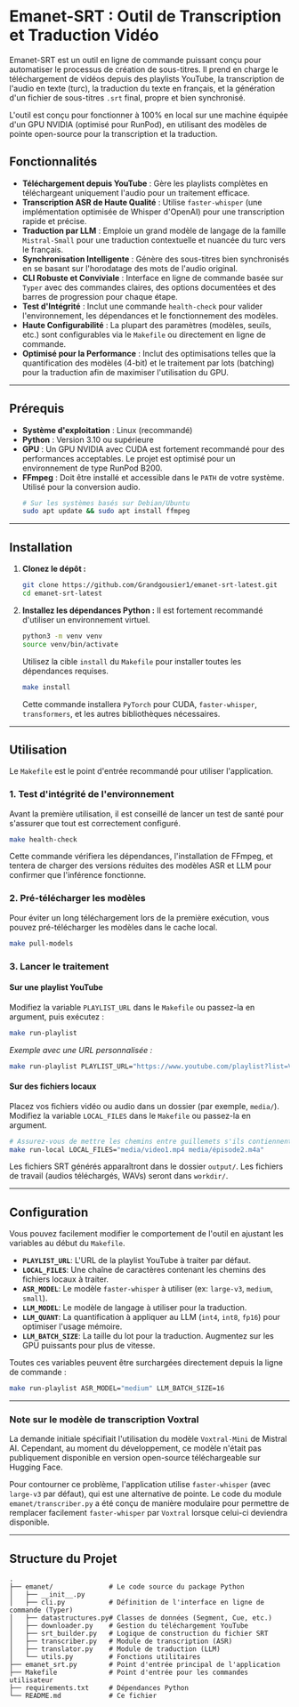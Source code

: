 # Emanet-SRT : Outil de Transcription et Traduction Vidéo

Emanet-SRT est un outil en ligne de commande puissant conçu pour automatiser le processus de création de sous-titres. Il prend en charge le téléchargement de vidéos depuis des playlists YouTube, la transcription de l'audio en texte (turc), la traduction du texte en français, et la génération d'un fichier de sous-titres `.srt` final, propre et bien synchronisé.

L'outil est conçu pour fonctionner à 100% en local sur une machine équipée d'un GPU NVIDIA (optimisé pour RunPod), en utilisant des modèles de pointe open-source pour la transcription et la traduction.

## Fonctionnalités

- **Téléchargement depuis YouTube** : Gère les playlists complètes en téléchargeant uniquement l'audio pour un traitement efficace.
- **Transcription ASR de Haute Qualité** : Utilise `faster-whisper` (une implémentation optimisée de Whisper d'OpenAI) pour une transcription rapide et précise.
- **Traduction par LLM** : Emploie un grand modèle de langage de la famille `Mistral-Small` pour une traduction contextuelle et nuancée du turc vers le français.
- **Synchronisation Intelligente** : Génère des sous-titres bien synchronisés en se basant sur l'horodatage des mots de l'audio original.
- **CLI Robuste et Conviviale** : Interface en ligne de commande basée sur `Typer` avec des commandes claires, des options documentées et des barres de progression pour chaque étape.
- **Test d'Intégrité** : Inclut une commande `health-check` pour valider l'environnement, les dépendances et le fonctionnement des modèles.
- **Haute Configurabilité** : La plupart des paramètres (modèles, seuils, etc.) sont configurables via le `Makefile` ou directement en ligne de commande.
- **Optimisé pour la Performance** : Inclut des optimisations telles que la quantification des modèles (4-bit) et le traitement par lots (batching) pour la traduction afin de maximiser l'utilisation du GPU.

---

## Prérequis

- **Système d'exploitation** : Linux (recommandé)
- **Python** : Version 3.10 ou supérieure
- **GPU** : Un GPU NVIDIA avec CUDA est fortement recommandé pour des performances acceptables. Le projet est optimisé pour un environnement de type RunPod B200.
- **FFmpeg** : Doit être installé et accessible dans le `PATH` de votre système. Utilisé pour la conversion audio.
  ```bash
  # Sur les systèmes basés sur Debian/Ubuntu
  sudo apt update && sudo apt install ffmpeg
  ```

---

## Installation

1.  **Clonez le dépôt :**
    ```bash
    git clone https://github.com/Grandgousier1/emanet-srt-latest.git
    cd emanet-srt-latest
    ```

2.  **Installez les dépendances Python :**
    Il est fortement recommandé d'utiliser un environnement virtuel.
    ```bash
    python3 -m venv venv
    source venv/bin/activate
    ```
    Utilisez la cible `install` du `Makefile` pour installer toutes les dépendances requises.
    ```bash
    make install
    ```
    Cette commande installera `PyTorch` pour CUDA, `faster-whisper`, `transformers`, et les autres bibliothèques nécessaires.

---

## Utilisation

Le `Makefile` est le point d'entrée recommandé pour utiliser l'application.

### 1. Test d'intégrité de l'environnement

Avant la première utilisation, il est conseillé de lancer un test de santé pour s'assurer que tout est correctement configuré.

```bash
make health-check
```

Cette commande vérifiera les dépendances, l'installation de FFmpeg, et tentera de charger des versions réduites des modèles ASR et LLM pour confirmer que l'inférence fonctionne.

### 2. Pré-télécharger les modèles

Pour éviter un long téléchargement lors de la première exécution, vous pouvez pré-télécharger les modèles dans le cache local.

```bash
make pull-models
```

### 3. Lancer le traitement

#### Sur une playlist YouTube

Modifiez la variable `PLAYLIST_URL` dans le `Makefile` ou passez-la en argument, puis exécutez :

```bash
make run-playlist
```

*Exemple avec une URL personnalisée :*
```bash
make run-playlist PLAYLIST_URL="https://www.youtube.com/playlist?list=VOTRE_LISTE_ID"
```

#### Sur des fichiers locaux

Placez vos fichiers vidéo ou audio dans un dossier (par exemple, `media/`). Modifiez la variable `LOCAL_FILES` dans le `Makefile` ou passez-la en argument.

```bash
# Assurez-vous de mettre les chemins entre guillemets s'ils contiennent des espaces
make run-local LOCAL_FILES="media/video1.mp4 media/épisode2.m4a"
```

Les fichiers SRT générés apparaîtront dans le dossier `output/`. Les fichiers de travail (audios téléchargés, WAVs) seront dans `workdir/`.

---

## Configuration

Vous pouvez facilement modifier le comportement de l'outil en ajustant les variables au début du `Makefile`.

- **`PLAYLIST_URL`**: L'URL de la playlist YouTube à traiter par défaut.
- **`LOCAL_FILES`**: Une chaîne de caractères contenant les chemins des fichiers locaux à traiter.
- **`ASR_MODEL`**: Le modèle `faster-whisper` à utiliser (ex: `large-v3`, `medium`, `small`).
- **`LLM_MODEL`**: Le modèle de langage à utiliser pour la traduction.
- **`LLM_QUANT`**: La quantification à appliquer au LLM (`int4`, `int8`, `fp16`) pour optimiser l'usage mémoire.
- **`LLM_BATCH_SIZE`**: La taille du lot pour la traduction. Augmentez sur les GPU puissants pour plus de vitesse.

Toutes ces variables peuvent être surchargées directement depuis la ligne de commande :
```bash
make run-playlist ASR_MODEL="medium" LLM_BATCH_SIZE=16
```

---

### Note sur le modèle de transcription Voxtral

La demande initiale spécifiait l'utilisation du modèle `Voxtral-Mini` de Mistral AI. Cependant, au moment du développement, ce modèle n'était pas publiquement disponible en version open-source téléchargeable sur Hugging Face.

Pour contourner ce problème, l'application utilise `faster-whisper` (avec `large-v3` par défaut), qui est une alternative de pointe. Le code du module `emanet/transcriber.py` a été conçu de manière modulaire pour permettre de remplacer facilement `faster-whisper` par `Voxtral` lorsque celui-ci deviendra disponible.

---

## Structure du Projet

```
.
├── emanet/              # Le code source du package Python
│   ├── __init__.py
│   ├── cli.py           # Définition de l'interface en ligne de commande (Typer)
│   ├── datastructures.py# Classes de données (Segment, Cue, etc.)
│   ├── downloader.py    # Gestion du téléchargement YouTube
│   ├── srt_builder.py   # Logique de construction du fichier SRT
│   ├── transcriber.py   # Module de transcription (ASR)
│   ├── translator.py    # Module de traduction (LLM)
│   └── utils.py         # Fonctions utilitaires
├── emanet_srt.py        # Point d'entrée principal de l'application
├── Makefile             # Point d'entrée pour les commandes utilisateur
├── requirements.txt     # Dépendances Python
└── README.md            # Ce fichier
```

